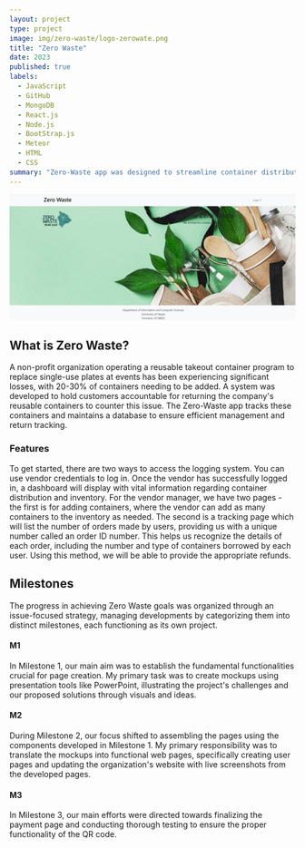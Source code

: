 ```yaml
---
layout: project
type: project
image: img/zero-waste/logo-zerowate.png
title: "Zero Waste"
date: 2023
published: true
labels:
  - JavaScript
  - GitHub
  - MongoDB
  - React.js
  - Node.js
  - BootStrap.js
  - Meteor
  - HTML
  - CSS
summary: "Zero-Waste app was designed to streamline container distribution and return processes for vendors and users.."
---
```

<img class="img-fluid" src="../img/zero-waste/initialPage_Zero-waste.png">

## What is Zero Waste?
A non-profit organization operating a reusable takeout container program to replace single-use plates at events has been experiencing significant losses, with 20-30% of containers needing to be added. A system was developed to hold customers accountable for returning the company's reusable containers to counter this issue. The Zero-Waste app tracks these containers and maintains a database to ensure efficient management and return tracking.

### Features

To get started, there are two ways to access the logging system. You can use vendor credentials to log in. Once the vendor has successfully logged in, a dashboard will display with vital information regarding container distribution and inventory. For the vendor manager, we have two pages - the first is for adding containers, where the vendor can add as many containers to the inventory as needed. The second is a tracking page which will list the number of orders made by users, providing us with a unique number called an order ID number. This helps us recognize the details of each order, including the number and type of containers borrowed by each user. Using this method, we will be able to provide the appropriate refunds.

## Milestones
The progress in achieving Zero Waste goals was organized through an issue-focused strategy, managing developments by categorizing them into distinct milestones, each functioning as its own project.

#### M1
In Milestone 1, our main aim was to establish the fundamental functionalities crucial for page creation. My primary task was to create mockups using presentation tools like PowerPoint, illustrating the project's challenges and our proposed solutions through visuals and ideas.
#### M2

During Milestone 2, our focus shifted to assembling the pages using the components developed in Milestone 1. My primary responsibility was to translate the mockups into functional web pages, specifically creating user pages and updating the organization's website with live screenshots from the developed pages.

#### M3
In Milestone 3, our main efforts were directed towards finalizing the payment page and conducting thorough testing to ensure the proper functionality of the QR code.


